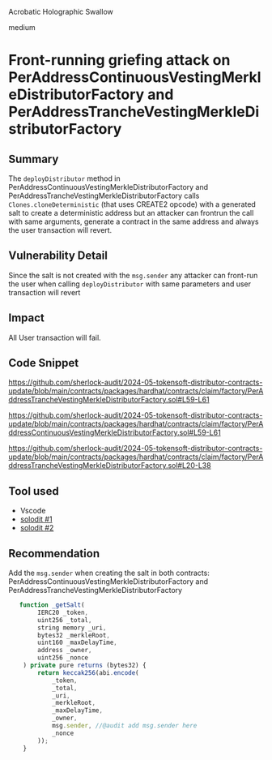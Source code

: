 Acrobatic Holographic Swallow

medium

# Front-running griefing attack on PerAddressContinuousVestingMerkleDistributorFactory and PerAddressTrancheVestingMerkleDistributorFactory


## Summary

The `deployDistributor` method in PerAddressContinuousVestingMerkleDistributorFactory and PerAddressTrancheVestingMerkleDistributorFactory calls `Clones.cloneDeterministic` (that uses CREATE2 opcode) with a generated salt to create a deterministic address but an attacker can frontrun the call with same arguments, generate a contract in the same address and always the user transaction will revert.   

## Vulnerability Detail
Since the salt is not created with the `msg.sender` any attacker can front-run the user when calling `deployDistributor` with same parameters and  user transaction will revert

## Impact
All User transaction will fail.

## Code Snippet

https://github.com/sherlock-audit/2024-05-tokensoft-distributor-contracts-update/blob/main/contracts/packages/hardhat/contracts/claim/factory/PerAddressTrancheVestingMerkleDistributorFactory.sol#L59-L61

https://github.com/sherlock-audit/2024-05-tokensoft-distributor-contracts-update/blob/main/contracts/packages/hardhat/contracts/claim/factory/PerAddressContinuousVestingMerkleDistributorFactory.sol#L59-L61

https://github.com/sherlock-audit/2024-05-tokensoft-distributor-contracts-update/blob/main/contracts/packages/hardhat/contracts/claim/factory/PerAddressTrancheVestingMerkleDistributorFactory.sol#L20-L38

## Tool used
- Vscode
- [solodit #1](https://solodit.xyz/issues/m-02-possible-front-running-griefing-attack-on-nft-creations-pashov-none-baton-launchpad-markdown)
- [solodit #2](https://solodit.xyz/issues/m-11-factorycreate-predictability-of-pool-address-creates-multiple-issues-code4rena-caviar-caviar-private-pools-git)


## Recommendation

Add the `msg.sender` when creating the salt in both contracts: PerAddressContinuousVestingMerkleDistributorFactory and PerAddressTrancheVestingMerkleDistributorFactory

```javascript
   function _getSalt(
        IERC20 _token, 
        uint256 _total, 
        string memory _uri, 
        bytes32 _merkleRoot, 
        uint160 _maxDelayTime, 
        address _owner,
        uint256 _nonce
    ) private pure returns (bytes32) {
        return keccak256(abi.encode(
            _token,
            _total,
            _uri,
            _merkleRoot,
            _maxDelayTime,
            _owner,
            msg.sender, //@audit add msg.sender here
            _nonce
        ));
    }
```
